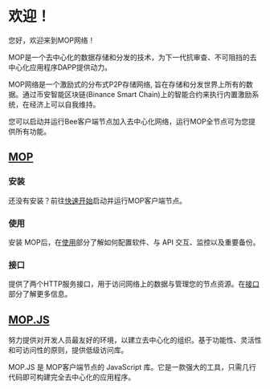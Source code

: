 # 欢迎！

您好，欢迎来到MOP网络！

MOP是一个去中心化的数据存储和分发的技术，为下一代抗审查、不可阻挡的去中心化应用程序DAPP提供动力。

MOP网络是一个激励式的分布式P2P存储网络, 旨在存储和分发世界上所有的数据。通过币安智能区块链(Binance Smart Chain)上的智能合约来执行内置激励系统，在经济上可以自我维持。

您可以启动并运行Bee客户端节点加入去中心化网络，运行MOP全节点可为您提供所有功能。

## [MOP](https://github.com/redesblock/mop)

### 安装

还没有安装？前往[快速开始](installation/quick-start.md)启动并运行MOP客户端节点。

### 使用

安装 MOP后，在[使用](working/)部分了解如何配置软件、与 API 交互、监控以及重要备份。

### 接口

提供了两个HTTP服务接口，用于访问网络上的数据与管理您的节点资源。在[接口](api-reference/)部分了解更多信息。

## [MOP.JS](https://github.com/redesblock/mop.js)

努力提供对开发人员最友好的环境，以建立去中心化的组织。基于功能性、灵活性和可访问性的原则，提供低级访问库。

MOP.JS 是 MOP客户端节点的 JavaScript 库。它是一款强大的工具，只需几行代码即可构建完全去中心化的应用程序。
